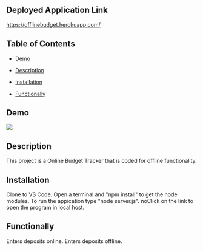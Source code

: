 ## Deployed Application Link
https://offlinebudget.herokuapp.com/

## Table of Contents 

* [Demo](#demo)

* [Description](#description)

* [Installation](#installation)

* [Functionally](#functionally)

## Demo
![](images/Offline.gif) 

## Description
This project is a Online Budget Tracker that is coded for offline functionality.

## Installation
Clone to VS Code. Open a terminal and "npm install" to get the node modules. To run the appication type "node server.js". noClick on the link to open the program in local host.

## Functionally
Enters deposits online. Enters deposits offline.

